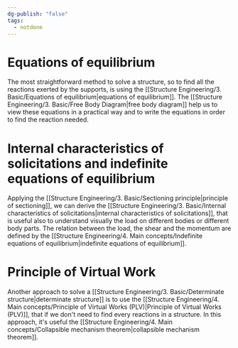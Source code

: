 ```yaml
---
dg-publish: "false"
tags:
  - notdone
---
```

# Equations of equilibrium
The most straightforward method to solve a structure, so to find all the reactions exerted by the supports, is using the [[Structure Engineering/3. Basic/Equations of equilibrium|equations of equilibrium]]. The [[Structure Engineering/3. Basic/Free Body Diagram|free body diagram]] help us to view these equations in a practical way and to write the equations in order to find the reaction needed.
# Internal characteristics of solicitations and indefinite equations of equilibrium
Applying the [[Structure Engineering/3. Basic/Sectioning principle|principle of sectioning]], we can derive the [[Structure Engineering/3. Basic/Internal characteristics of solicitations|internal characteristics of solicitations]], that is useful also to understand visually the load on different bodies or different body parts. The relation between the load, the shear and the momentum are defined by the [[Structure Engineering/4. Main concepts/Indefinite equations of equilibrium|indefinite equations of equilibrium]].
# Principle of Virtual Work
Another approach to solve a [[Structure Engineering/3. Basic/Determinate structure|determinate structure]] is to use the [[Structure Engineering/4. Main concepts/Principle of Virtual Works (PLV)|Principle of Virtual Works (PLV)]], that if we don't need to find every reactions in a structure. 
In this approach, it's useful the [[Structure Engineering/4. Main concepts/Collapsible mechanism theorem|collapsible mechanism theorem]].

